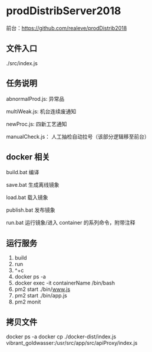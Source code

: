# prodDistribServer2018

前台：https://github.com/realeve/prodDistrib2018

## 文件入口

./src/index.js

## 任务说明

abnormalProd.js: 异常品

multiWeak.js: 机台连续废通知

newProc.js: 四新工艺通知

manualCheck.js： 人工抽检自动拉号（该部分逻辑移至前台）

## docker 相关

build.bat 编译

save.bat 生成离线镜象

load.bat 载入镜象

publish.bat 发布镜象

run.bat 运行镜象/进入 container 的系列命令，附带注释

## 运行服务

1.  build
2.  run
3.  ^+c
4.  docker ps -a
5.  docker exec -it containerName /bin/bash
6.  pm2 start ./bin/www.js
7.  pm2 start ./bin/app.js
8.  pm2 monit

## 拷贝文件

docker ps -a
docker cp ./docker-dist/index.js vibrant_goldwasser:/usr/src/app/src/apiProxy/index.js
